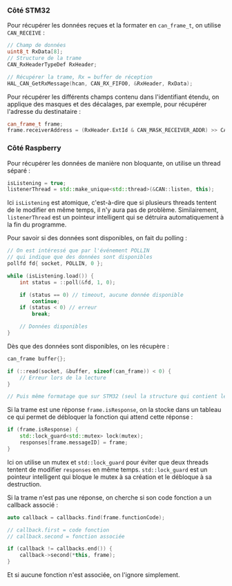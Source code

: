 [order]:       # (3)
[title]:       # (Réception de données)
[description]: # (Implémentation de la réception de données)

### Côté STM32

Pour récupérer les données reçues et la formater en `can_frame_t`, on utilise `CAN_RECEIVE` :
```cpp
// Champ de données
uint8_t RxData[8];
// Structure de la trame
CAN_RxHeaderTypeDef RxHeader;

// Récupérer la trame, Rx = buffer de réception
HAL_CAN_GetRxMessage(hcan, CAN_RX_FIFO0, &RxHeader, RxData);
```

Pour récupérer les différents champs contenu dans l'identifiant étendu, on applique des masques et des décalages, par exemple, pour récupérer l'adresse du destinataire :
```cpp
can_frame_t frame;
frame.receiverAddress = (RxHeader.ExtId & CAN_MASK_RECEIVER_ADDR) >> CAN_OFFSET_RECEIVER_ADDR;
```

### Côté Raspberry

Pour récupérer les données de manière non bloquante, on utilise un thread séparé :
```cpp
isListening = true;
listenerThread = std::make_unique<std::thread>(&CAN::listen, this);
```

Ici `isListening` est atomique, c'est-à-dire que si plusieurs threads tentent de le modifier en même temps, il n'y aura pas de problème.
Similairement, `listenerThread` est un pointeur intelligent qui se détruira automatiquement à la fin du programme.

Pour savoir si des données sont disponibles, on fait du polling :
```cpp
// On est intéressé que par l'événement POLLIN
// qui indique que des données sont disponibles
pollfd fd{ socket, POLLIN, 0 };

while (isListening.load()) {
    int status = ::poll(&fd, 1, 0);

    if (status == 0) // timeout, aucune donnée disponible
        continue;
    if (status < 0) // erreur
        break;

    // Données disponibles
}
```

Dès que des données sont disponibles, on les récupère :
```cpp
can_frame buffer{};

if (::read(socket, &buffer, sizeof(can_frame)) < 0) {
    // Erreur lors de la lecture
}

// Puis même formatage que sur STM32 (seul la structure qui contient les données change)
```

Si la trame est une réponse `frame.isResponse`, on la stocke dans un tableau ce qui permet de débloquer la fonction qui attend cette réponse :
```cpp
if (frame.isResponse) {
    std::lock_guard<std::mutex> lock(mutex);
    responses[frame.messageID] = frame;
}
```

Ici on utilise un mutex et `std::lock_guard` pour éviter que deux threads tentent de modifier `responses` en même temps.
`std::lock_guard` est un pointeur intelligent qui bloque le mutex à sa création et le débloque à sa destruction.

Si la trame n'est pas une réponse, on cherche si son code fonction a un callback associé :
```cpp
auto callback = callbacks.find(frame.functionCode);

// callback.first = code fonction
// callback.second = fonction associée

if (callback != callbacks.end()) {
    callback->second(*this, frame);
}
```

Et si aucune fonction n'est associée, on l'ignore simplement.
